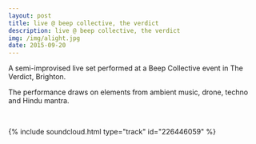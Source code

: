 ```yaml
---
layout: post
title: live @ beep collective, the verdict
description: live @ beep collective, the verdict
img: /img/alight.jpg
date: 2015-09-20
---
```


A semi-improvised live set performed at a Beep Collective event in The Verdict, Brighton.

The performance draws on elements from ambient music, drone, techno and Hindu mantra.

<br/>

{% include soundcloud.html type="track" id="226446059" %}
